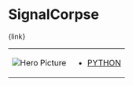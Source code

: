 # SignalCorpse 

{link}
<table>
<tr>
<td>

![Hero Picture](hero.png?raw=true "Hero Picture")

</td>
<td>
<ul>
<li>

[PYTHON](SignalCorpse.py)

</li>
</td>
</tr>
<table>